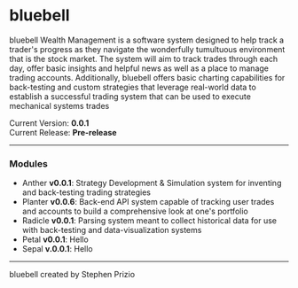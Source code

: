 # bluebell 
bluebell Wealth Management is a software system designed to help track a trader's progress as they navigate the wonderfully tumultuous environment that is the stock market.
The system will aim to track trades through each day, offer basic insights and helpful news as well as a place to manage trading accounts. Additionally, bluebell offers basic 
charting capabilities for back-testing and custom strategies that leverage real-world data to establish a successful trading system that can be used to execute mechanical systems trades

Current Version: **0.0.1**\
Current Release: **Pre-release**

---

### Modules
- Anther **v0.0.1**: Strategy Development & Simulation system for inventing and back-testing trading strategies
- Planter **v0.0.6**: Back-end API system capable of tracking user trades and accounts to build a comprehensive look at one's portfolio
- Radicle **v0.0.1**: Parsing system meant to collect historical data for use with back-testing and data-visualization systems
- Petal **v0.0.1**: Hello
- Sepal **v.0.0.1**: Hello

---

bluebell created by Stephen Prizio
